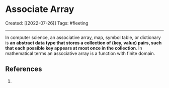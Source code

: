 

# Associate Array
Created:  [[2022-07-26]]
Tags: #fleeting 

---
In computer science, an associative array, map, symbol table, or dictionary is **an abstract data type that stores a collection of (key, value) pairs, such that each possible key appears at most once in the collection**. In mathematical terms an associative array is a function with finite domain.












## References
1. 